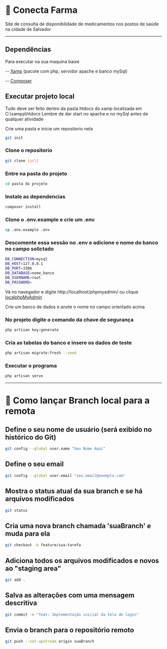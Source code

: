 # 📌 Conecta Farma 

Site de consulta de disponibilidade de medicamentos nos postos de saúde na cidade de Salvador 

---

## Dependências

Para executar na sua maquina baixe 

-- [Xamp](https://www.apachefriends.org/pt_br/index.html) (pacote com php, servidor apache e banco mySql)

-- [Composer](https://getcomposer.org/)

## Executar projeto local

Tudo deve ser feito dentro da pasta htdocs do xamp localizada em C:\xampp\htdocs
Lembre de dar start no apache e no mySql antes de qualquer atividade

Crie uma pasta e inicie um repositorio nela 

```bash
git init
```

### Clone o repositorio
```bash
git clone [url]
```

### Entre na pasta do projeto
```bash
cd pasta do projeto
```

### Instale as dependencias 
```bash
composer install
```

### Clone o .env.example e crie um .env  
```bash
cp .env.example .env
```

### Descomente essa sessão no .env e adicione o nome do banco no campo solictado  
```bash
DB_CONNECTION=mysql
DB_HOST=127.0.0.1
DB_PORT=3306
DB_DATABASE=nome_banco
DB_USERNAME=root
DB_PASSWORD=
```

Vá no navegador e digite http://localhost/phpmyadmin/
ou clique [localphpMyAdmin](http://localhost/phpmyadmin/) 

Crie um banco de dados e anote o nome no campo orientado acima

### No projeto digite o comando da chave de segurança
```bash
php artisan key:generate
```
### Cria as tabelas do banco e insere os dados de teste
```bash
php artisan migrate:fresh --seed
```

### Executar o programa
```bash
php artisan serve
```

---

# 🌳 Como lançar Branch local para a remota

## Define o seu nome de usuário (será exibido no histórico do Git)
```bash
git config --global user.name "Seu Nome Aqui"
```

## Define o seu email
```bash
git config --global user.email "seu.email@exemplo.com"
```

## Mostra o status atual da sua branch e se há arquivos modificados
```bash
git status
```

## Cria uma nova branch chamada 'suaBranch' e muda para ela
```bash
git checkout -b feature/sua-tarefa
```

## Adiciona todos os arquivos modificados e novos ao "staging area"
```bash
git add .
```

## Salva as alterações com uma mensagem descritiva
```bash
git commit -m "feat: Implementação inicial da tela de login"
```

## Envia o branch para o repositório remoto
```bash
git push --set-upstream origin suaBranch
```